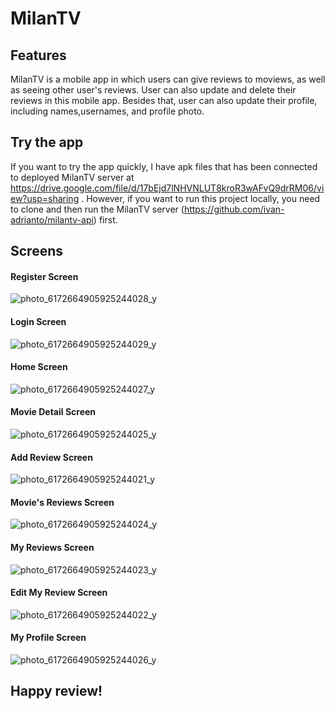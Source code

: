 # MilanTV

## Features
MilanTV is a mobile app in which users can give reviews to moviews, as well as seeing other user's reviews. User can also update and delete their reviews in this mobile app.
Besides that, user can also update their profile, including names,usernames, and profile photo.


## Try the app
If you want to try the app quickly, I have apk files that has been connected to deployed MilanTV server at https://drive.google.com/file/d/17bEjd7lNHVNLUT8kroR3wAFvQ9drRM06/view?usp=sharing .
However, if you want to run this project locally, you need to clone and then run the MilanTV server (https://github.com/ivan-adrianto/milantv-api) first.


## Screens

#### Register Screen
![photo_6172664905925244028_y](https://user-images.githubusercontent.com/72068097/192911543-78858f7f-90d9-48cf-816e-29a6d20a5c40.jpg)

#### Login Screen
![photo_6172664905925244029_y](https://user-images.githubusercontent.com/72068097/192914920-db56bef5-331f-4780-96b3-8a01df84c76a.jpg)

#### Home Screen
![photo_6172664905925244027_y](https://user-images.githubusercontent.com/72068097/192914962-1ab4166e-67eb-40b7-9462-959f031f6821.jpg)

#### Movie Detail Screen
![photo_6172664905925244025_y](https://user-images.githubusercontent.com/72068097/192914984-98dbc30b-f048-4bc7-aa58-90886389fc16.jpg)

#### Add Review Screen
![photo_6172664905925244021_y](https://user-images.githubusercontent.com/72068097/192915027-a783905f-a9c4-41b2-8c53-297e1787b638.jpg)

#### Movie's Reviews Screen
![photo_6172664905925244024_y](https://user-images.githubusercontent.com/72068097/192915159-2e8e4ae6-f4fd-41e7-a947-0b3429e296fe.jpg)

#### My Reviews Screen
![photo_6172664905925244023_y](https://user-images.githubusercontent.com/72068097/192915102-1f177660-7ee5-479c-8241-9873a3e89b85.jpg)

#### Edit My Review Screen
![photo_6172664905925244022_y](https://user-images.githubusercontent.com/72068097/192915209-c6b2af9f-1b9f-4705-88c9-43eb082b062d.jpg)

#### My Profile Screen
![photo_6172664905925244026_y](https://user-images.githubusercontent.com/72068097/192915246-25655b97-966b-4905-b977-7b2b4ac7ce5f.jpg)


## Happy review! 
